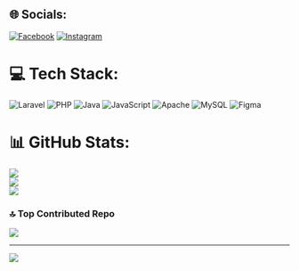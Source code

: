 


## 🌐 Socials:
[![Facebook](https://img.shields.io/badge/Facebook-%231877F2.svg?logo=Facebook&logoColor=white)](https://facebook.com/https://web.facebook.com/jhoncarl.nayao) [![Instagram](https://img.shields.io/badge/Instagram-%23E4405F.svg?logo=Instagram&logoColor=white)](https://instagram.com/https://www.instagram.com/nayaojhoncarl/) 

# 💻 Tech Stack:
![Laravel](https://img.shields.io/badge/laravel-%23FF2D20.svg?style=for-the-badge&logo=laravel&logoColor=white) ![PHP](https://img.shields.io/badge/php-%23777BB4.svg?style=for-the-badge&logo=php&logoColor=white) ![Java](https://img.shields.io/badge/java-%23ED8B00.svg?style=for-the-badge&logo=openjdk&logoColor=white) ![JavaScript](https://img.shields.io/badge/javascript-%23323330.svg?style=for-the-badge&logo=javascript&logoColor=%23F7DF1E) ![Apache](https://img.shields.io/badge/apache-%23D42029.svg?style=for-the-badge&logo=apache&logoColor=white) ![MySQL](https://img.shields.io/badge/mysql-4479A1.svg?style=for-the-badge&logo=mysql&logoColor=white) ![Figma](https://img.shields.io/badge/figma-%23F24E1E.svg?style=for-the-badge&logo=figma&logoColor=white)
# 📊 GitHub Stats:
![](https://github-readme-stats.vercel.app/api?username=jhoncarlnayao&theme=one_dark_pro&hide_border=false&include_all_commits=true&count_private=true)<br/>
![](https://github-readme-streak-stats.herokuapp.com/?user=jhoncarlnayao&theme=one_dark_pro&hide_border=false)<br/>
![](https://github-readme-stats.vercel.app/api/top-langs/?username=jhoncarlnayao&theme=one_dark_pro&hide_border=false&include_all_commits=true&count_private=true&layout=compact)


### 🔝 Top Contributed Repo
![](https://github-contributor-stats.vercel.app/api?username=jhoncarlnayao&limit=5&theme=dark&combine_all_yearly_contributions=true)

---
[![](https://visitcount.itsvg.in/api?id=jhoncarlnayao&icon=0&color=0)](https://visitcount.itsvg.in)

<!-- Proudly created with GPRM ( https://gprm.itsvg.in ) -->
